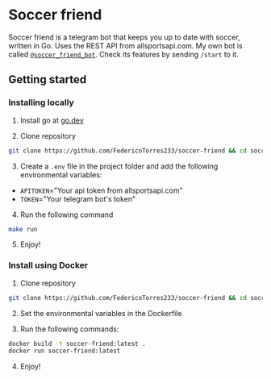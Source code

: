 # Soccer friend

Soccer friend is a telegram bot that keeps you up to date with soccer, written in Go. Uses the REST API from allsportsapi.com. My own bot is called [`@soccer_friend_bot`](https://t.me/soccer_friend_bot). Check its features by sending `/start` to it.

## Getting started

### Installing locally

1. Install go at [go.dev](https://go.dev/dl/)

2. Clone repository
```bash
git clone https://github.com/FedericoTorres233/soccer-friend && cd soccer-friend
```

3. Create a `.env` file in the project folder and add the following environmental variables:
* `APITOKEN`="Your api token from allsportsapi.com"
* `TOKEN`="Your telegram bot's token"

4. Run the following command
```bash
make run
```
5. Enjoy!

### Install using Docker

1. Clone repository
```bash
git clone https://github.com/FedericoTorres233/soccer-friend && cd soccer-friend
```

2. Set the environmental variables in the Dockerfile

3. Run the following commands:
```bash
docker build -t soccer-friend:latest .
docker run soccer-friend:latest
```

4. Enjoy!
